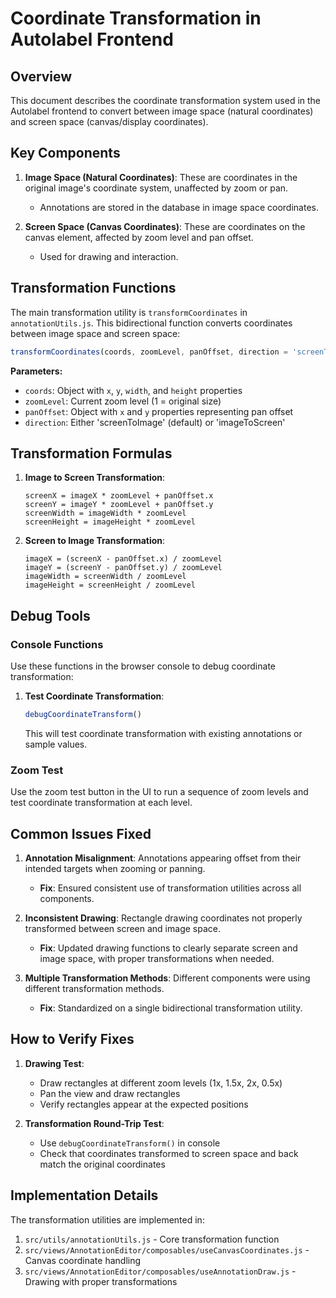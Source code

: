 # Coordinate Transformation in Autolabel Frontend

## Overview

This document describes the coordinate transformation system used in the Autolabel frontend to convert between image space (natural coordinates) and screen space (canvas/display coordinates).

## Key Components

1. **Image Space (Natural Coordinates)**: These are coordinates in the original image's coordinate system, unaffected by zoom or pan.
   - Annotations are stored in the database in image space coordinates.

2. **Screen Space (Canvas Coordinates)**: These are coordinates on the canvas element, affected by zoom level and pan offset.
   - Used for drawing and interaction.

## Transformation Functions

The main transformation utility is `transformCoordinates` in `annotationUtils.js`. This bidirectional function converts coordinates between image space and screen space:

```javascript
transformCoordinates(coords, zoomLevel, panOffset, direction = 'screenToImage')
```

**Parameters:**
- `coords`: Object with `x`, `y`, `width`, and `height` properties
- `zoomLevel`: Current zoom level (1 = original size)
- `panOffset`: Object with `x` and `y` properties representing pan offset
- `direction`: Either 'screenToImage' (default) or 'imageToScreen'

## Transformation Formulas

1. **Image to Screen Transformation**:
   ```
   screenX = imageX * zoomLevel + panOffset.x
   screenY = imageY * zoomLevel + panOffset.y
   screenWidth = imageWidth * zoomLevel
   screenHeight = imageHeight * zoomLevel
   ```

2. **Screen to Image Transformation**:
   ```
   imageX = (screenX - panOffset.x) / zoomLevel
   imageY = (screenY - panOffset.y) / zoomLevel
   imageWidth = screenWidth / zoomLevel
   imageHeight = screenHeight / zoomLevel
   ```

## Debug Tools

### Console Functions

Use these functions in the browser console to debug coordinate transformation:

1. **Test Coordinate Transformation**:
   ```javascript
   debugCoordinateTransform()
   ```
   This will test coordinate transformation with existing annotations or sample values.

### Zoom Test

Use the zoom test button in the UI to run a sequence of zoom levels and test coordinate transformation at each level.

## Common Issues Fixed

1. **Annotation Misalignment**: Annotations appearing offset from their intended targets when zooming or panning.
   - **Fix**: Ensured consistent use of transformation utilities across all components.

2. **Inconsistent Drawing**: Rectangle drawing coordinates not properly transformed between screen and image space.
   - **Fix**: Updated drawing functions to clearly separate screen and image space, with proper transformations when needed.

3. **Multiple Transformation Methods**: Different components were using different transformation methods.
   - **Fix**: Standardized on a single bidirectional transformation utility.

## How to Verify Fixes

1. **Drawing Test**:
   - Draw rectangles at different zoom levels (1x, 1.5x, 2x, 0.5x)
   - Pan the view and draw rectangles
   - Verify rectangles appear at the expected positions

2. **Transformation Round-Trip Test**:
   - Use `debugCoordinateTransform()` in console
   - Check that coordinates transformed to screen space and back match the original coordinates

## Implementation Details

The transformation utilities are implemented in:

1. `src/utils/annotationUtils.js` - Core transformation function
2. `src/views/AnnotationEditor/composables/useCanvasCoordinates.js` - Canvas coordinate handling
3. `src/views/AnnotationEditor/composables/useAnnotationDraw.js` - Drawing with proper transformations
